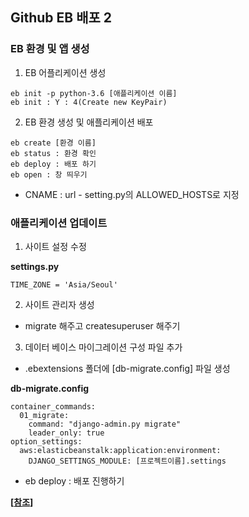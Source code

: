 ## Github EB 배포 2

### EB 환경 및 앱 생성

1. EB 어플리케이션 생성
```
eb init -p python-3.6 [애플리케이션 이름]
eb init : Y : 4(Create new KeyPair)
```

2. EB 환경 생성 및 애플리케이션 배포
```
eb create [환경 이름]
eb status : 환경 확인
eb deploy : 배포 하기
eb open : 창 띄우기
```

- CNAME : url - setting.py의 ALLOWED_HOSTS로 지정

### 애플리케이션 업데이트

1. 사이트 설정 수정

**settings.py**
```
TIME_ZONE = 'Asia/Seoul'

```

2. 사이트 관리자 생성
 - migrate 해주고 createsuperuser 해주기

3. 데이터 베이스 마이그레이션 구성 파일 추가
 - .ebextensions 폴더에 [db-migrate.config] 파일 생성

**db-migrate.config**
```
container_commands:
  01_migrate:
    command: "django-admin.py migrate"
    leader_only: true
option_settings:
  aws:elasticbeanstalk:application:environment:
    DJANGO_SETTINGS_MODULE: [프로젝트이름].settings
```

 - eb deploy : 배포 진행하기

**[[참조](https://docs.aws.amazon.com/ko_kr/elasticbeanstalk/latest/dg/create-deploy-python-django.html)]**